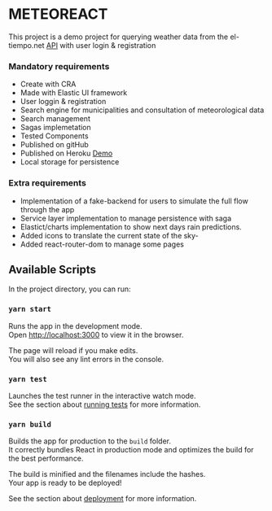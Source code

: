 # METEOREACT

This project is a demo project for querying weather data from the el-tiempo.net [API](https://www.el-tiempo.net/api) with user login & registration

### Mandatory requirements
- Create with CRA
- Made with Elastic UI framework
- User loggin & registration
- Search engine for municipalities and consultation of meteorological data
- Search management
- Sagas implemetation
- Tested Components
- Published on gitHub
- Published on Heroku [Demo](https://meteoreact-dev.herokuapp.com/)
- Local storage for persistence

### Extra requirements
- Implementation of a fake-backend for users to simulate the full flow through the app
- Service layer implementation to manage persistence with saga
- Elastict/charts implementation to show next days rain predictions.
- Added icons to translate the current state of the sky-
- Added react-router-dom to manage some pages



## Available Scripts

In the project directory, you can run:

### `yarn start`

Runs the app in the development mode.\
Open [http://localhost:3000](http://localhost:3000) to view it in the browser.

The page will reload if you make edits.\
You will also see any lint errors in the console.

### `yarn test`

Launches the test runner in the interactive watch mode.\
See the section about [running tests](https://facebook.github.io/create-react-app/docs/running-tests) for more information.

### `yarn build`

Builds the app for production to the `build` folder.\
It correctly bundles React in production mode and optimizes the build for the best performance.

The build is minified and the filenames include the hashes.\
Your app is ready to be deployed!

See the section about [deployment](https://facebook.github.io/create-react-app/docs/deployment) for more information.


